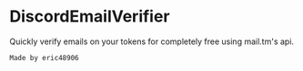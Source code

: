 # DiscordEmailVerifier
Quickly verify emails on your tokens for completely free using mail.tm's api.

``Made by eric48906``

